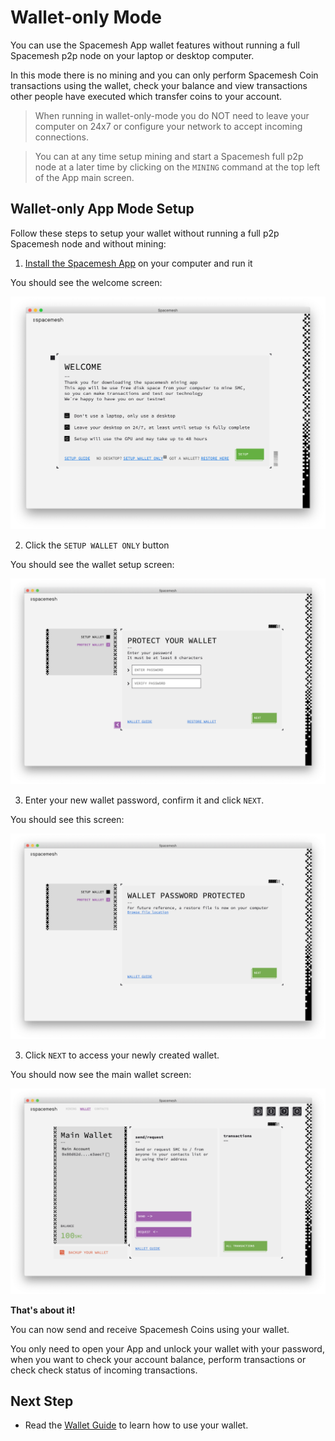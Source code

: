 # Wallet-only Mode

You can use the Spacemesh App wallet features without running a full Spacemesh p2p node on your laptop or desktop computer.

In this mode there is no mining and you can only perform Spacemesh Coin transactions using the wallet, check your balance and view  transactions other people have executed which transfer coins to your account.

> When running in wallet-only-mode you do NOT need to leave your computer on 24x7 or configure your network to accept incoming connections.

> You can at any time setup mining and start a Spacemesh full p2p node at a later time by clicking on the `MINING` command at the top left of the App main screen.

## Wallet-only App Mode Setup

Follow these steps to setup your wallet without running a full p2p Spacemesh node and without mining:

1. [Install the Spacemesh App](guide/install.md) on your computer and run it

You should see the welcome screen:

![](/images/v1.0/welcome.png)

2. Click the `SETUP WALLET ONLY` button

You should see the wallet setup screen:

![](/images/v1.0/wallet_only_step_1.png)

3. Enter your new wallet password, confirm it and click `NEXT`.

You should see this screen:

![](/images/v1.0/wallet_only_step_2.png)


3. Click `NEXT` to access your newly created wallet.

You should now see the main wallet screen:

![](/images/v1.0/wallet_only_step_3.png)

**That's about it!**

You can now send and receive Spacemesh Coins using your wallet.

You only need to open your App and unlock your wallet with your password, when you want to check your account balance, perform transactions or check check status of incoming transactions.

## Next Step
- Read the [Wallet Guide](wallet.md) to learn how to use your wallet.
